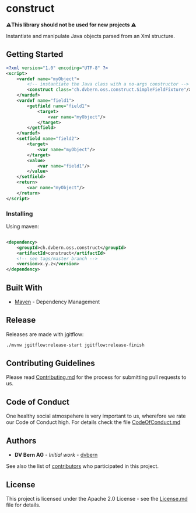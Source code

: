 # construct

**⚠️This library should not be used for new projects ⚠️**

Instantiate and manipulate Java objects parsed from an Xml structure.

## Getting Started

```xml
<?xml version="1.0" encoding="UTF-8" ?>
<script>
	<vardef name="myObject">
		<!-- instantiate the Java class with a no-args constructor -->
		<construct class="ch.dvbern.oss.construct.SimpleFieldFixture"/>
	</vardef>
	<vardef name="field1">
		<getfield name="field1">
			<target>
				<var name="myObject"/>
			</target>
		</getfield>
	</vardef>
	<setfield name="field2">
		<target>
			<var name="myObject"/>
		</target>
		<value>
			<var name="field1"/>
		</value>
	</setfield>
	<return>
		<var name="myObject"/>
	</return>
</script>
```

### Installing

Using maven:

```xml

<dependency>
	<groupId>ch.dvbern.oss.construct</groupId>
	<artifactId>construct</artifactId>
	<!-- see tags/master branch -->
	<version>x.y.z</version>
</dependency>
```

## Built With

* [Maven](https://maven.apache.org/) - Dependency Management

## Release
Releases are made with jgitflow:

```bash
./mvnw jgitflow:release-start jgitflow:release-finish
```

## Contributing Guidelines

Please read [Contributing.md](CONTRIBUTING.md) for the process for submitting pull requests to us.

## Code of Conduct

One healthy social atmospehere is very important to us, wherefore we rate our Code of Conduct high. For details check
the file [CodeOfConduct.md](CODE_OF_CONDUCT.md)

## Authors

* **DV Bern AG** - *Initial work* - [dvbern](https://github.com/dvbern)

See also the list of [contributors](https://github.com/dvbern/doctemplate/contributors) who participated in this
project.

## License

This project is licensed under the Apache 2.0 License - see the [License.md](LICENSE.md) file for details.

